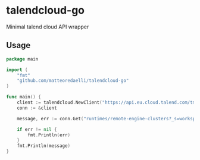 # talendcloud-go
Minimal talend cloud API wrapper

## Usage

```go
package main

import (
	"fmt"
	"github.com/matteoredaelli/talendcloud-go"
)

func main() {
	client := talendcloud.NewClient("https://api.eu.cloud.talend.com/tmc/v2.6", "MY_SILLY_TALEND_TOKEN")
	conn := &client

	message, err := conn.Get("runtimes/remote-engine-clusters?_s=workspace.environment.name==PRD", nil)

	if err != nil {
		fmt.Println(err)
	}
	fmt.Println(message)
}

```
